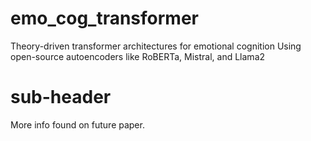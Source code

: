 # emo_cog_transformer
Theory-driven transformer architectures for emotional cognition
Using open-source autoencoders like RoBERTa, Mistral, and Llama2

# sub-header
More info found on future paper.
